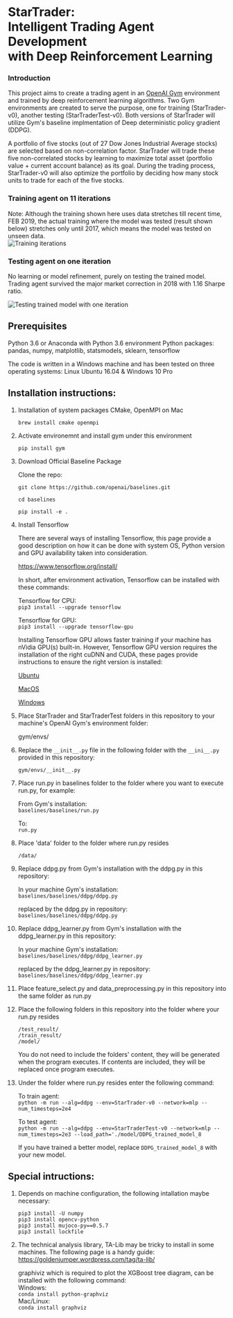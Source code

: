 [//]: # (Image References)

[image1]: https://github.com/jiewwantan/StarTrader/blob/master/training_episodes.gif "Training iterations"
[image2]: https://github.com/jiewwantan/StarTrader/blob/master/test_iteration_1.gif "Testing trained model with one iteration"
# **StarTrader:** <br />Intelligent Trading Agent Development<br /> with Deep Reinforcement Learning

### Introduction

This project aims to create a trading agent in an [OpenAI Gym](https://gym.openai.com/) environment and trained by deep reinforcement learning algorithms.
Two Gym environments are created to serve the purpose, one for training (StarTrader-v0), another testing
(StarTraderTest-v0). Both versions of StarTrader will utilize Gym's baseline implmentation of Deep deterministic policy gradient (DDPG). 

A portfolio of five stocks (out of 27 Dow Jones Industrial Average stocks) are selected based on non-correlation factor. StarTrader will trade these five non-correlated stocks by learning to maximize total asset (portfolio value + current account balance) as its goal. During the trading process, StarTrader-v0 will also optimize the portfolio by deciding how many stock units to trade for each of the five stocks.

### Training agent on 11 iterations
Note: Although the training shown here uses data stretches till recent time, FEB 2019, the actual training where the model was tested (result shown below) stretches only until 2017, which means the model was tested on unseen data. <br />
![Training iterations][image1]

### Testing agent on one iteration 
No learning or model refinement, purely on testing the trained model. 
Trading agent survived the major market correction in 2018 with 1.16 Sharpe ratio. <br />

![Testing trained model with one iteration][image2]

## Prerequisites

Python 3.6 or Anaconda with Python 3.6 environment
Python packages: pandas, numpy, matplotlib, statsmodels, sklearn, tensorflow

The code is written in a Windows machine and has been tested on three operating systems: 
Linux Ubuntu 16.04 & Windows 10 Pro


## Installation instructions:

1. Installation of system packages CMake, OpenMPI on Mac

   ```brew install cmake openmpi```

2. Activate environemnt and install gym under this environment
 
   ```pip install gym```

3. Download Official Baseline Package

   Clone the repo:

   ```
   git clone https://github.com/openai/baselines.git

   cd baselines

   pip install -e .
   ```

4. Install Tensorflow

   There are several ways of installing Tensorflow, this page provide a good description on how it can be done with system OS, Python version and GPU availability taken into consideration.

   https://www.tensorflow.org/install/

   In short, after environment activation, Tensorflow can be installed with these commands: 

   Tensorflow for CPU:<br />
   ```pip3 install --upgrade tensorflow```

   Tensorflow for GPU: <br />
   ```pip3 install --upgrade tensorflow-gpu```

   Installing Tensorflow GPU allows faster training if your machine has nVidia GPU(s) built-in. 
   However, Tensorflow GPU version requires the installation of the right cuDNN and CUDA, these pages provide instructions to ensure the right version is installed: 

   [Ubuntu](https://www.tensorflow.org/install/install_linux)

   [MacOS](https://www.tensorflow.org/install/install_mac (Tensorflow 1.2 no longer provides GPU support for MacOS) )

   [Windows](https://www.tensorflow.org/install/install_windows)
	
5. Place StarTrader and StarTraderTest folders in this repository to your machine's OpenAI Gym's environment folder: 

   gym/envs/
	
6. Replace the ```__init__.py``` file in the following folder with the ```__ini__.py``` provided in this repository: 

   ```gym/envs/__init__.py```
  
7. Place run.py in baselines folder to the folder where you want to execute run.py, for example:

   From Gym's installation: <br />
   ```baselines/baselines/run.py```

   To: <br />
   ```run.py```
	
8. Place 'data' folder to the folder where run.py resides
  
   ```/data/```
   
9. Replace ddpg.py from Gym's installation with the ddpg.py in this repository:

   In your machine Gym's installation: <br />
   ```baselines/baselines/ddpg/ddpg.py```

   replaced by the ddpg.py in repository: <br />
   ```baselines/baselines/ddpg/ddpg.py```

10. Replace ddpg_learner.py from Gym's installation with the ddpg_learner.py in this repository:

      In your machine Gym's installation: <br />
      ```baselines/baselines/ddpg/ddpg_learner.py```

      replaced by the ddpg_learner.py in repository: <br />
      ```baselines/baselines/ddpg/ddpg_learner.py```
   
11. Place feature_select.py and data_preprocessing.py in this repository into the same folder as run.py

12. Place the following folders in this repository into the folder where your run.py resides

     ```/test_result/```<br />
     ```/train_result/```<br />
     ```/model/```<br />
    
      You do not need to include the folders' content, they will be generated when the program executes. If contents are included, they  will be replaced once program executes.

12. Under the folder where run.py resides enter the following command:

      To train agent:<br />
      ```python -m run --alg=ddpg --env=StarTrader-v0 --network=mlp --num_timesteps=2e4```

      To test agent:<br />
      ```python -m run --alg=ddpg --env=StarTraderTest-v0 --network=mlp --num_timesteps=2e3 --load_path='./model/DDPG_trained_model_8```
      
      If you have trained a better model, replace ```DDPG_trained_model_8``` with your new model. 

## Special intructions: 
1. Depends on machine configuration, the following intallation maybe necessary: 

   ```pip3 install -U numpy```<br /> 
   ```pip3 install opencv-python```<br />
   ```pip3 install mujoco-py==0.5.7```<br />
   ```pip3 install lockfile```<br />
   
2. The technical analysis library, TA-Lib may be tricky to install in some machines. The following page is a handy guide: 
https://goldenjumper.wordpress.com/tag/ta-lib/

   graphiviz which is required to plot the XGBoost tree diagram, can be installed with the following command: <br />
   Windows: <br />
   ```conda install python-graphviz```<br />
   Mac/Linux: <br />
   ```conda install graphviz```<br />

